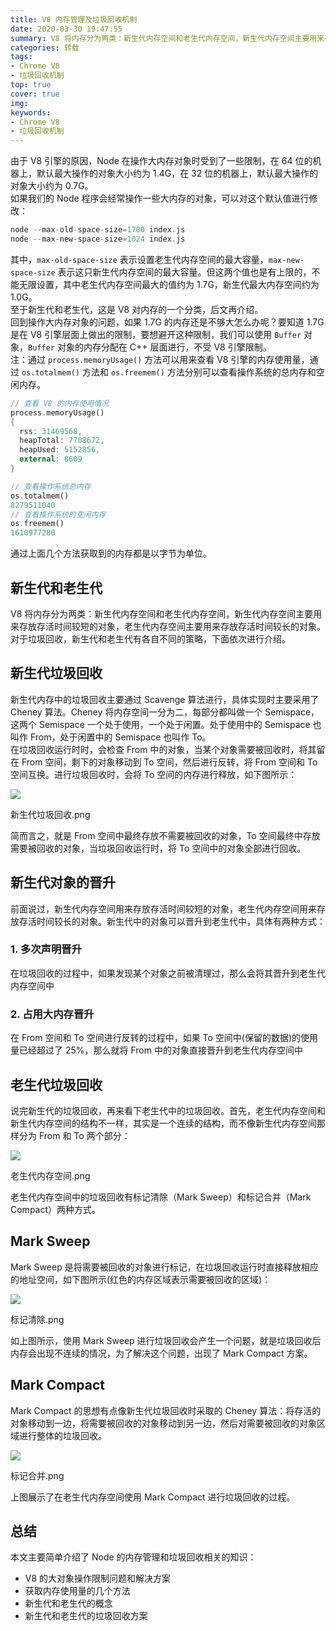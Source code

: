 ```yaml
---
title: V8 内存管理及垃圾回收机制
date: 2020-03-30 19:47:55
summary: V8 将内存分为两类：新生代内存空间和老生代内存空间，新生代内存空间主要用来存放存活时间较短的对象，老生代内存空间主要用来存放存活时间较长的对象。对于垃圾回收，新生代和老生代有各自不同的策略
categories: 转载
tags: 
- Chrome V8
- 垃圾回收机制
top: true
cover: true
img:
keywords: 
- Chrome V8
- 垃圾回收机制
---
```



由于 V8 引擎的原因，Node 在操作大内存对象时受到了一些限制，在 64 位的机器上，默认最大操作的对象大小约为 1.4G，在 32 位的机器上，默认最大操作的对象大小约为 0.7G。  
如果我们的 Node 程序会经常操作一些大内存的对象，可以对这个默认值进行修改：

```swift
node --max-old-space-size=1700 index.js
node --max-new-space-size=1024 index.js
```

其中，`max-old-space-size` 表示设置老生代内存空间的最大容量，`max-new-space-size` 表示这只新生代内存空间的最大容量。但这两个值也是有上限的，不能无限设置，其中老生代内存空间最大的值约为 1.7G，新生代最大内存空间约为 1.0G。  
至于新生代和老生代，这是 V8 对内存的一个分类，后文再介绍。  
回到操作大内存对象的问题，如果 1.7G 的内存还是不够大怎么办呢？要知道 1.7G 是在 V8 引擎层面上做出的限制，要想避开这种限制，我们可以使用 `Buffer` 对象，`Buffer` 对象的内存分配在 C++ 层面进行，不受 V8 引擎限制。  
注：通过 `process.memoryUsage()` 方法可以用来查看 V8 引擎的内存使用量，通过 `os.totalmem()` 方法和 `os.freemem()` 方法分别可以查看操作系统的总内存和空闲内存。

```dart
// 查看 V8 的内存使用情况
process.memoryUsage()
{ 
  rss: 31469568,
  heapTotal: 7708672,
  heapUsed: 5152856,
  external: 8609 
}

// 查看操作系统总内存
os.totalmem()
8279511040
// 查看操作系统的空闲内存
os.freemem()
1610977280
```

通过上面几个方法获取到的内存都是以字节为单位。

## 新生代和老生代

V8 将内存分为两类：新生代内存空间和老生代内存空间，新生代内存空间主要用来存放存活时间较短的对象，老生代内存空间主要用来存放存活时间较长的对象。对于垃圾回收，新生代和老生代有各自不同的策略，下面依次进行介绍。

## 新生代垃圾回收

新生代内存中的垃圾回收主要通过 Scavenge 算法进行，具体实现时主要采用了 Cheney 算法。Cheney 将内存空间一分为二，每部分都叫做一个 Semispace，这两个 Semispace 一个处于使用，一个处于闲置。处于使用中的 Semispace 也叫作 From，处于闲置中的 Semispace 也叫作 To。  
在垃圾回收运行时时，会检查 From 中的对象，当某个对象需要被回收时，将其留在 From 空间，剩下的对象移动到 To 空间，然后进行反转，将 From 空间和 To 空间互换。进行垃圾回收时，会将 To 空间的内存进行释放，如下图所示：

  

![](//upload-images.jianshu.io/upload_images/3831834-e536b4847cb877c7.png?imageMogr2/auto-orient/strip|imageView2/2/w/578/format/webp)

新生代垃圾回收.png

  

简而言之，就是 From 空间中最终存放不需要被回收的对象，To 空间最终中存放需要被回收的对象，当垃圾回收运行时，将 To 空间中的对象全部进行回收。

## 新生代对象的晋升

前面说过，新生代内存空间用来存放存活时间较短的对象，老生代内存空间用来存放存活时间较长的对象。新生代中的对象可以晋升到老生代中，具体有两种方式：

  ### 1. 多次声明晋升
在垃圾回收的过程中，如果发现某个对象之前被清理过，那么会将其晋升到老生代内存空间中
  ### 2. 占用大内存晋升
在 From 空间和 To 空间进行反转的过程中，如果 To 空间中(保留的数据)的使用量已经超过了 25%，那么就将 From 中的对象直接晋升到老生代内存空间中

## 老生代垃圾回收

说完新生代的垃圾回收，再来看下老生代中的垃圾回收。首先，老生代内存空间和新生代内存空间的结构不一样，其实是一个连续的结构，而不像新生代内存空间那样分为 From 和 To 两个部分：

  

![](//upload-images.jianshu.io/upload_images/3831834-1d07d7f8a236d28d.png?imageMogr2/auto-orient/strip|imageView2/2/w/554/format/webp)

老生代内存空间.png

  

老生代内存空间中的垃圾回收有标记清除（Mark Sweep）和标记合并（Mark Compact）两种方式。

## Mark Sweep

Mark Sweep 是将需要被回收的对象进行标记，在垃圾回收运行时直接释放相应的地址空间，如下图所示(红色的内存区域表示需要被回收的区域)：

  

![](//upload-images.jianshu.io/upload_images/3831834-0f7cb788d78a70f6.png?imageMogr2/auto-orient/strip|imageView2/2/w/595/format/webp)

标记清除.png

  

如上图所示，使用 Mark Sweep 进行垃圾回收会产生一个问题，就是垃圾回收后内存会出现不连续的情况，为了解决这个问题，出现了 Mark Compact 方案。

## Mark Compact

Mark Compact 的思想有点像新生代垃圾回收时采取的 Cheney 算法：将存活的对象移动到一边，将需要被回收的对象移动到另一边，然后对需要被回收的对象区域进行整体的垃圾回收。

  

![](//upload-images.jianshu.io/upload_images/3831834-1ce7943b7e5b33b6.png?imageMogr2/auto-orient/strip|imageView2/2/w/630/format/webp)

标记合并.png

  

上图展示了在老生代内存空间使用 Mark Compact 进行垃圾回收的过程。

总结
--

本文主要简单介绍了 Node 的内存管理和垃圾回收相关的知识：

*   V8 的大对象操作限制问题和解决方案
*   获取内存使用量的几个方法
*   新生代和老生代的概念
*   新生代和老生代的垃圾回收方案


